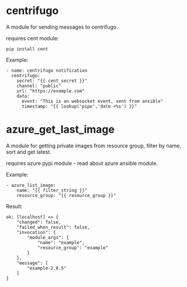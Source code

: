 # centrifugo

A module for sending messages to centrifugo.

requires cent module: 
```
pip install cent
```
Example:
```
- name: centrifugo notification
  centrifugo:
    secret: "{{ cent_secret }}"
    channel: "public"
    url: "https://example.com"
    data:
      event: "This is an websocket event, sent from ansible"
      timestamp: "{{ lookup('pipe','date +%s') }}"
```
# azure_get_last_image

A module for getting private images from resource group, filter by name, sort and get latest.

requires azure pypi module - read about azure ansible module.

Example:
```
- azure_list_image:
    name: "{{ filter_string }}"
    resource_group: "{{ resource_group }}"
```

Result:
```
ok: [localhost] => {
    "changed": false, 
    "failed_when_result": false, 
    "invocation": {
        "module_args": {
            "name": "example", 
            "resource_group": "example"
        }
    }, 
    "message": [
        "example-2.8.5"
    ]
}
```
